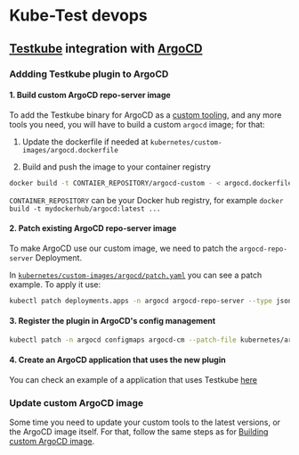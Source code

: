 # Kube-Test devops

## [Testkube](https://github.com/kubeshop/testkube) integration with [ArgoCD](https://github.com/argoproj/argo-cd)

### Addding Testkube plugin to ArgoCD

#### 1. Build custom ArgoCD repo-server image

To add the Testkube binary for ArgoCD as a [custom tooling](https://argo-cd.readthedocs.io/en/stable/operator-manual/custom_tools/), and any more tools you need, you will have to build a custom `argocd` image; for that:

1. Update the dockerfile if needed at `kubernetes/custom-images/argocd.dockerfile`

2. Build and push the image to your container registry

```sh
docker build -t CONTAIER_REPOSITORY/argocd-custom - < argocd.dockerfile
```

`CONTAINER_REPOSITORY` can be your Docker hub registry, for example `docker build -t mydockerhub/argocd:latest ...`

#### 2. Patch existing ArgoCD repo-server image

To make ArgoCD use our custom image, we need to patch the `argocd-repo-server` Deployment.

In [`kubernetes/custom-images/argocd/patch.yaml`](kubernetes/custom-images/argocd/patch.yaml) you can see a patch example. To apply it use:

```sh
kubectl patch deployments.apps -n argocd argocd-repo-server --type json --patch-file kubernetes/custom-images/argocd/patch.yaml
```

#### 3. Register the plugin in ArgoCD's config management

```sh
kubectl patch -n argocd configmaps argocd-cm --patch-file kubernetes/argocd/testkube-plugin.yaml
```

#### 4. Create an ArgoCD application that uses the new plugin

You can check an example of a application that uses Testkube [here](https://github.com/aabedraba/kube-test-devops/blob/main/kubernetes/application.yaml#L20-L35)

### Update custom ArgoCD image

Some time you need to update your custom tools to the latest versions, or the ArgoCD image itself. For that, follow the same steps as for [Building custom ArgoCD image](#building-custom-argocd-image-with-testkube).

